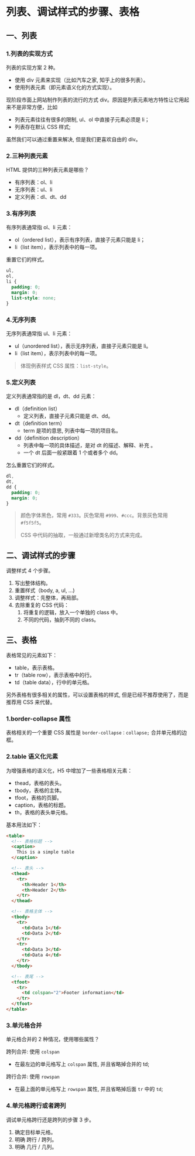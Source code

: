 # 列表、调试样式的步骤、表格

## 一、列表

### 1.列表的实现方式

列表的实现方案 2 种。

- 使用 div 元素来实现（比如汽车之家, 知乎上的很多列表）。
- 使用列表元素（即元素语义化的方式实现）。

现阶段市面上网站制作列表的流行的方式 div。原因是列表元素地方特性让它用起来不是非常方便，比如

- 列表元素往往有很多的限制, ul、ol 中直接子元素必须是 li；
- 列表存在默认 CSS 样式;

虽然我们可以通过重置来解决, 但是我们更喜欢自由的 div。

### 2.三种列表元素

HTML 提供的三种列表元素是哪些？

- 有序列表：ol、li
- 无序列表：ul、li
- 定义列表：dl、dt、dd

### 3.有序列表

有序列表通常指 ol、li 元素：

- ol（ordered list），表示有序列表，直接子元素只能是 li；
- li（list item），表示列表中的每一项。

重置它们的样式。

```css
ul,
ol,
li {
  padding: 0;
  margin: 0;
  list-style: none;
}
```

### 4.无序列表

无序列表通常指 ul、li 元素：

- ul（unordered list），表示无序列表，直接子元素只能是 li。
- li（list item），表示列表中的每一项。

> 体现例表样式 CSS 属性：`list-style`。

### 5.定义列表

定义列表通常指的是 dl，dt、dd 元素：

- dl（definition list）
  - 定义列表，直接子元素只能是 dt、dd。
- dt（definition term）
  - term 是项的意思, 列表中每一项的项目名。
- dd（definition description）
  - 列表中每一项的具体描述，是对 dt 的描述、解释、补充 。
  - 一个 dt 后面一般紧跟着 1 个或者多个 dd。

怎么重置它们的样式。

```css
dl,
dt,
dd {
  padding: 0;
  margin: 0;
}
```

> 颜色字体黑色，常用 `#333`。灰色常用 `#999`、`#ccc`。背景灰色常用 `#f5f5f5`。
>
> CSS 中代码的抽取，一般通过新增类名的方式来完成。

## 二、调试样式的步骤

调整样式 4 个步骤。

1. 写出整体结构。
2. 重置样式（body, a, ul, ...)
3. 调整样式：先整体，再局部。
4. 去除重复的 CSS 代码：
   1. 将重复的逻辑，放入一个单独的 class 中。
   2. 不同的代码，抽到不同的 class。

## 三、表格

表格常见的元素如下：

- table，表示表格。
- tr（table row），表示表格中的行。
- td（table data），行中的单元格。

另外表格有很多相关的属性，可以设置表格的样式, 但是已经不推荐使用了，而是推荐用 CSS 来代替。

### 1.border-collapse 属性

表格相关的一个重要 CSS 属性是 `border-collapse：collapse;` 合并单元格的边框。

### 2.table 语义化元素

为增强表格的语义化，H5 中增加了一些表格相关元素：

- thead，表格的表头。
- tbody，表格的主体。
- tfoot，表格的页脚。
- caption，表格的标题。
- th，表格的表头单元格。

基本用法如下：

```html
<table>
  <!-- 表格标题 -->
  <caption>
    This is a simple table
  </caption>

  <!-- 表头 -->
  <thead>
    <tr>
      <th>Header 1</th>
      <th>Header 2</th>
    </tr>
  </thead>

  <!-- 表格主体 -->
  <tbody>
    <tr>
      <td>Data 1</td>
      <td>Data 2</td>
    </tr>
    <tr>
      <td>Data 3</td>
      <td>Data 4</td>
    </tr>
  </tbody>

  <!-- 表尾 -->
  <tfoot>
    <tr>
      <td colspan="2">Footer information</td>
    </tr>
  </tfoot>
</table>
```

### 3.单元格合并

单元格合并的 2 种情况，使用哪些属性？

跨列合并: 使用 `colspan`

- 在最左边的单元格写上 `colspan` 属性, 并且省略掉合并的 td;

跨行合并: 使用 `rowspan`

- 在最上面的单元格写上 `rowspan` 属性, 并且省略掉后面 `tr` 中的 `td`;

### 4.单元格跨行或者跨列

调试单元格跨行还是跨列的步骤 3 步。

1. 确定目标单元格。
2. 明确 跨行 / 跨列。
3. 明确 几行 / 几列。
